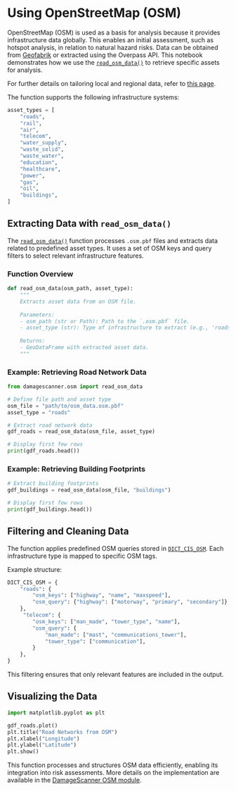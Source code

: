 # Using OpenStreetMap (OSM)

OpenStreetMap (OSM) is used as a basis for analysis because it provides infrastructure data globally. This enables an initial assessment, such as hotspot analysis, in relation to natural hazard risks. Data can be obtained from [Geofabrik](https://download.geofabrik.de/) or extracted using the Overpass API. This notebook demonstrates how we use the [`read_osm_data()`](https://github.com/VU-IVM/DamageScanner/blob/DS1.0/src/damagescanner/osm.py) to retrieve specific assets for analysis.

For further details on tailoring local and regional data, refer to [this page](https://vu-ivm.github.io/GlobalInfraRisk/howto/using_tailor_data.html).

The function supports the following infrastructure systems:

```python
asset_types = [
    "roads",
    "rail",
    "air",
    "telecom",
    "water_supply",
    "waste_solid",
    "waste_water",
    "education",
    "healthcare",
    "power",
    "gas",
    "oil",
    "buildings",
]
```

## Extracting Data with `read_osm_data()`

The [`read_osm_data()`](https://github.com/VU-IVM/DamageScanner/blob/DS1.0/src/damagescanner/osm.py#L406) function processes `.osm.pbf` files and extracts data related to predefined asset types. It uses a set of OSM keys and query filters to select relevant infrastructure features.

### Function Overview

```python
def read_osm_data(osm_path, asset_type):
    """
    Extracts asset data from an OSM file.
    
    Parameters:
    - osm_path (str or Path): Path to the `.osm.pbf` file.
    - asset_type (str): Type of infrastructure to extract (e.g., 'roads', 'buildings').
    
    Returns:
    - GeoDataFrame with extracted asset data.
    """
```

### Example: Retrieving Road Network Data

```python
from damagescanner.osm import read_osm_data

# Define file path and asset type
osm_file = "path/to/osm_data.osm.pbf"
asset_type = "roads"

# Extract road network data
gdf_roads = read_osm_data(osm_file, asset_type)

# Display first few rows
print(gdf_roads.head())
```

### Example: Retrieving Building Footprints

```python
# Extract building footprints
gdf_buildings = read_osm_data(osm_file, "buildings")

# Display first few rows
print(gdf_buildings.head())
```

## Filtering and Cleaning Data

The function applies predefined OSM queries stored in [`DICT_CIS_OSM`](https://github.com/VU-IVM/DamageScanner/blob/DS1.0/src/damagescanner/osm.py#L12). Each infrastructure type is mapped to specific OSM tags.

Example structure:

```python
DICT_CIS_OSM = {
    "roads": {
        "osm_keys": ["highway", "name", "maxspeed"],
        "osm_query": {"highway": ["motorway", "primary", "secondary"]},
    },
     "telecom": {
        "osm_keys": ["man_made", "tower_type", "name"],
        "osm_query": {
            "man_made": ["mast", "communications_tower"],
            "tower_type": ["communication"],
        }
    },    
}
```

This filtering ensures that only relevant features are included in the output.

## Visualizing the Data

```python
import matplotlib.pyplot as plt

gdf_roads.plot()
plt.title("Road Networks from OSM")
plt.xlabel("Longitude")
plt.ylabel("Latitude")
plt.show()
```

This function processes and structures OSM data efficiently, enabling its integration into risk assessments. More details on the implementation are available in the [DamageScanner OSM module](https://github.com/VU-IVM/DamageScanner/blob/DS1.0/src/damagescanner/osm.py).
